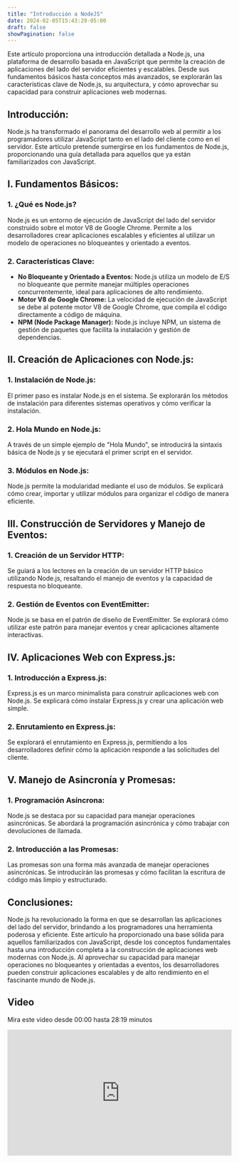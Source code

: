 ```yaml
---
title: "Introducción a NodeJS"
date: 2024-02-05T15:43:29-05:00
draft: false
showPagination: false
---
```


Este artículo proporciona una introducción detallada a Node.js, una plataforma de desarrollo basada en JavaScript que permite la creación de aplicaciones del lado del servidor eficientes y escalables. Desde sus fundamentos básicos hasta conceptos más avanzados, se explorarán las características clave de Node.js, su arquitectura, y cómo aprovechar su capacidad para construir aplicaciones web modernas.

## Introducción:

Node.js ha transformado el panorama del desarrollo web al permitir a los programadores utilizar JavaScript tanto en el lado del cliente como en el servidor. Este artículo pretende sumergirse en los fundamentos de Node.js, proporcionando una guía detallada para aquellos que ya están familiarizados con JavaScript.

## I. Fundamentos Básicos:

### 1. ¿Qué es Node.js?

Node.js es un entorno de ejecución de JavaScript del lado del servidor construido sobre el motor V8 de Google Chrome. Permite a los desarrolladores crear aplicaciones escalables y eficientes al utilizar un modelo de operaciones no bloqueantes y orientado a eventos.

### 2. Características Clave:

- **No Bloqueante y Orientado a Eventos:** Node.js utiliza un modelo de E/S no bloqueante que permite manejar múltiples operaciones concurrentemente, ideal para aplicaciones de alto rendimiento.
- **Motor V8 de Google Chrome:** La velocidad de ejecución de JavaScript se debe al potente motor V8 de Google Chrome, que compila el código directamente a código de máquina.
- **NPM (Node Package Manager):** Node.js incluye NPM, un sistema de gestión de paquetes que facilita la instalación y gestión de dependencias.

## II. Creación de Aplicaciones con Node.js:

### 1. Instalación de Node.js:

El primer paso es instalar Node.js en el sistema. Se explorarán los métodos de instalación para diferentes sistemas operativos y cómo verificar la instalación.

### 2. Hola Mundo en Node.js:

A través de un simple ejemplo de "Hola Mundo", se introducirá la sintaxis básica de Node.js y se ejecutará el primer script en el servidor.

### 3. Módulos en Node.js:

Node.js permite la modularidad mediante el uso de módulos. Se explicará cómo crear, importar y utilizar módulos para organizar el código de manera eficiente.

## III. Construcción de Servidores y Manejo de Eventos:

### 1. Creación de un Servidor HTTP:

Se guiará a los lectores en la creación de un servidor HTTP básico utilizando Node.js, resaltando el manejo de eventos y la capacidad de respuesta no bloqueante.

### 2. Gestión de Eventos con EventEmitter:

Node.js se basa en el patrón de diseño de EventEmitter. Se explorará cómo utilizar este patrón para manejar eventos y crear aplicaciones altamente interactivas.

## IV. Aplicaciones Web con Express.js:

### 1. Introducción a Express.js:

Express.js es un marco minimalista para construir aplicaciones web con Node.js. Se explicará cómo instalar Express.js y crear una aplicación web simple.

### 2. Enrutamiento en Express.js:

Se explorará el enrutamiento en Express.js, permitiendo a los desarrolladores definir cómo la aplicación responde a las solicitudes del cliente.

## V. Manejo de Asincronía y Promesas:

### 1. Programación Asíncrona:

Node.js se destaca por su capacidad para manejar operaciones asincrónicas. Se abordará la programación asincrónica y cómo trabajar con devoluciones de llamada.

### 2. Introducción a las Promesas:

Las promesas son una forma más avanzada de manejar operaciones asincrónicas. Se introducirán las promesas y cómo facilitan la escritura de código más limpio y estructurado.

## Conclusiones:

Node.js ha revolucionado la forma en que se desarrollan las aplicaciones del lado del servidor, brindando a los programadores una herramienta poderosa y eficiente. Este artículo ha proporcionado una base sólida para aquellos familiarizados con JavaScript, desde los conceptos fundamentales hasta una introducción completa a la construcción de aplicaciones web modernas con Node.js. Al aprovechar su capacidad para manejar operaciones no bloqueantes y orientadas a eventos, los desarrolladores pueden construir aplicaciones escalables y de alto rendimiento en el fascinante mundo de Node.js.

## Video

Mira este video desde 00:00 hasta 28:19 minutos

<div style="position: relative; padding-bottom: 56.25%; height: 0; overflow: hidden;">
  <iframe style="position: absolute; top: 0; left: 0; width: 100%; height: 100%; border:0;" src="https://www.youtube.com/embed/yB4n_K7dZV8?start=0&end=1699" title="YouTube video player" frameborder="0" allow="accelerometer; autoplay; clipboard-write; encrypted-media; gyroscope; picture-in-picture; web-share" allowfullscreen></iframe>
</div>
